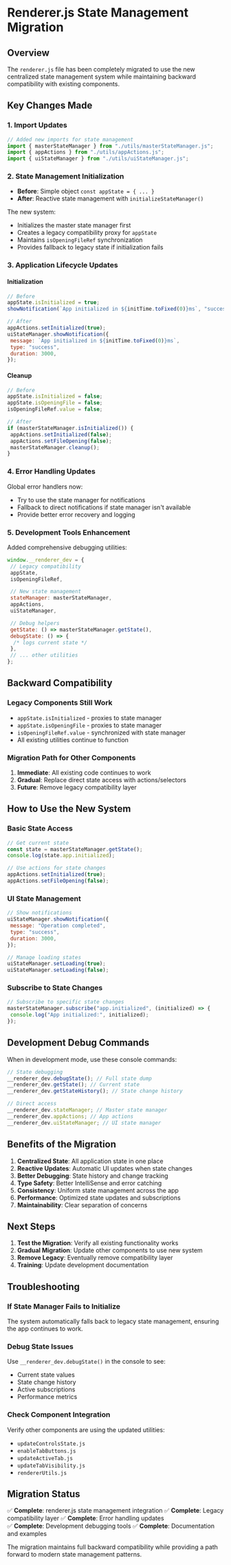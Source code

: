 # Renderer.js State Management Migration

## Overview

The `renderer.js` file has been completely migrated to use the new centralized state management system while maintaining backward compatibility with existing components.

## Key Changes Made

### 1. Import Updates

```javascript
// Added new imports for state management
import { masterStateManager } from "./utils/masterStateManager.js";
import { appActions } from "./utils/appActions.js";
import { uiStateManager } from "./utils/uiStateManager.js";
```

### 2. State Management Initialization

- **Before**: Simple object `const appState = { ... }`
- **After**: Reactive state management with `initializeStateManager()`

The new system:

- Initializes the master state manager first
- Creates a legacy compatibility proxy for `appState`
- Maintains `isOpeningFileRef` synchronization
- Provides fallback to legacy state if initialization fails

### 3. Application Lifecycle Updates

#### Initialization

```javascript
// Before
appState.isInitialized = true;
showNotification(`App initialized in ${initTime.toFixed(0)}ms`, "success", 3000);

// After
appActions.setInitialized(true);
uiStateManager.showNotification({
 message: `App initialized in ${initTime.toFixed(0)}ms`,
 type: "success",
 duration: 3000,
});
```

#### Cleanup

```javascript
// Before
appState.isInitialized = false;
appState.isOpeningFile = false;
isOpeningFileRef.value = false;

// After
if (masterStateManager.isInitialized()) {
 appActions.setInitialized(false);
 appActions.setFileOpening(false);
 masterStateManager.cleanup();
}
```

### 4. Error Handling Updates

Global error handlers now:

- Try to use the state manager for notifications
- Fallback to direct notifications if state manager isn't available
- Provide better error recovery and logging

### 5. Development Tools Enhancement

Added comprehensive debugging utilities:

```javascript
window.__renderer_dev = {
 // Legacy compatibility
 appState,
 isOpeningFileRef,

 // New state management
 stateManager: masterStateManager,
 appActions,
 uiStateManager,

 // Debug helpers
 getState: () => masterStateManager.getState(),
 debugState: () => {
  /* logs current state */
 },
 // ... other utilities
};
```

## Backward Compatibility

### Legacy Components Still Work

- `appState.isInitialized` - proxies to state manager
- `appState.isOpeningFile` - proxies to state manager
- `isOpeningFileRef.value` - synchronized with state manager
- All existing utilities continue to function

### Migration Path for Other Components

1. **Immediate**: All existing code continues to work
2. **Gradual**: Replace direct state access with actions/selectors
3. **Future**: Remove legacy compatibility layer

## How to Use the New System

### Basic State Access

```javascript
// Get current state
const state = masterStateManager.getState();
console.log(state.app.initialized);

// Use actions for state changes
appActions.setInitialized(true);
appActions.setFileOpening(false);
```

### UI State Management

```javascript
// Show notifications
uiStateManager.showNotification({
 message: "Operation completed",
 type: "success",
 duration: 3000,
});

// Manage loading states
uiStateManager.setLoading(true);
uiStateManager.setLoading(false);
```

### Subscribe to State Changes

```javascript
// Subscribe to specific state changes
masterStateManager.subscribe("app.initialized", (initialized) => {
 console.log("App initialized:", initialized);
});
```

## Development Debug Commands

When in development mode, use these console commands:

```javascript
// State debugging
__renderer_dev.debugState(); // Full state dump
__renderer_dev.getState(); // Current state
__renderer_dev.getStateHistory(); // State change history

// Direct access
__renderer_dev.stateManager; // Master state manager
__renderer_dev.appActions; // App actions
__renderer_dev.uiStateManager; // UI state manager
```

## Benefits of the Migration

1. **Centralized State**: All application state in one place
2. **Reactive Updates**: Automatic UI updates when state changes
3. **Better Debugging**: State history and change tracking
4. **Type Safety**: Better IntelliSense and error catching
5. **Consistency**: Uniform state management across the app
6. **Performance**: Optimized state updates and subscriptions
7. **Maintainability**: Clear separation of concerns

## Next Steps

1. **Test the Migration**: Verify all existing functionality works
2. **Gradual Migration**: Update other components to use new system
3. **Remove Legacy**: Eventually remove compatibility layer
4. **Training**: Update development documentation

## Troubleshooting

### If State Manager Fails to Initialize

The system automatically falls back to legacy state management, ensuring the app continues to work.

### Debug State Issues

Use `__renderer_dev.debugState()` in the console to see:

- Current state values
- State change history
- Active subscriptions
- Performance metrics

### Check Component Integration

Verify other components are using the updated utilities:

- `updateControlsState.js`
- `enableTabButtons.js`
- `updateActiveTab.js`
- `updateTabVisibility.js`
- `rendererUtils.js`

## Migration Status

✅ **Complete**: renderer.js state management integration
✅ **Complete**: Legacy compatibility layer
✅ **Complete**: Error handling updates  
✅ **Complete**: Development debugging tools
✅ **Complete**: Documentation and examples

The migration maintains full backward compatibility while providing a path forward to modern state management patterns.
